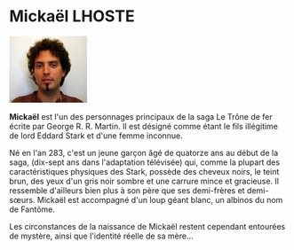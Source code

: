 # Mickaël LHOSTE
![Mickaël LHOSTE](../images/mlhoste.jpg)

**Mickaël** est l'un des personnages principaux de la saga Le Trône de fer écrite par George R. R. Martin. Il est désigné comme étant le fils illégitime de lord Eddard Stark et d'une femme inconnue. 

Né en l'an 283, c'est un jeune garçon âgé de quatorze ans au début de la saga, (dix-sept ans dans l'adaptation télévisée) qui, comme la plupart des caractéristiques physiques des Stark, possède des cheveux noirs, le teint brun, des yeux d'un gris noir sombre et une carrure mince et gracieuse. Il ressemble d'ailleurs bien plus à son père que ses demi-frères et demi-sœurs. Mickaël est accompagné d'un loup géant blanc, un albinos du nom de Fantôme. 

Les circonstances de la naissance de Mickaël restent cependant entourées de mystère, ainsi que l'identité réelle de sa mère...